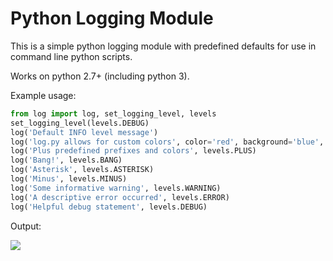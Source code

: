 # Python Logging Module

This is a simple python logging module with predefined defaults for use in command line python scripts.

Works on python 2.7+ (including python 3).

Example usage:

~~~python
from log import log, set_logging_level, levels
set_logging_level(levels.DEBUG)
log('Default INFO level message')
log('log.py allows for custom colors', color='red', background='blue', style='bright')    
log('Plus predefined prefixes and colors', levels.PLUS)
log('Bang!', levels.BANG)
log('Asterisk', levels.ASTERISK)
log('Minus', levels.MINUS)
log('Some informative warning', levels.WARNING)
log('A descriptive error occurred', levels.ERROR)
log('Helpful debug statement', levels.DEBUG)
~~~

Output:

![](https://i.imgur.com/suNlCvX.png)
